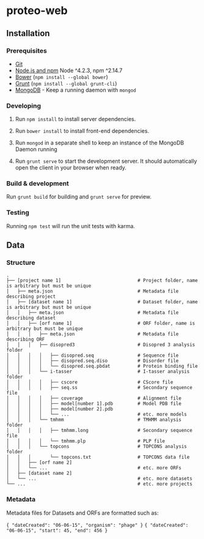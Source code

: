 # proteo-web

## Installation

### Prerequisites

- [Git](https://git-scm.com/)
- [Node.js and npm](nodejs.org) Node ^4.2.3, npm ^2.14.7
- [Bower](bower.io) (`npm install --global bower`)
- [Grunt](http://gruntjs.com/) (`npm install --global grunt-cli`)
- [MongoDB](https://www.mongodb.org/) - Keep a running daemon with `mongod`

### Developing

1. Run `npm install` to install server dependencies.

2. Run `bower install` to install front-end dependencies.

3. Run `mongod` in a separate shell to keep an instance of the MongoDB Daemon running

4. Run `grunt serve` to start the development server. It should automatically open the client in your browser when ready.

### Build & development

Run `grunt build` for building and `grunt serve` for preview.

### Testing

Running `npm test` will run the unit tests with karma.

## Data

### Structure

    .
    ├── [project name 1]                            # Project folder, name is arbitrary but must be unique
    │   ├── meta.json                               # Metadata file describing project
    │   ├── [dataset name 1]                        # Dataset folder, name is arbitrary but must be unique
    │   │   ├── meta.json                           # Metadata file describing dataset
    │   │   ├── [orf name 1]                        # ORF folder, name is arbitrary but must be unique
    │   │   │   ├── meta.json                       # Metadata file describing ORF
    │   │   │   ├── disopred3                       # Disopred 3 analysis folder
    │   │   │   │   ├── disopred.seq                # Sequence file
    │   │   │   │   ├── disopred.seq.diso           # Disorder file
    │   │   │   │   └── disopred.seq.pbdat          # Protein binding file
    │   │   │   └── i-tasser                        # I-tasser analysis folder  
    │   │   │   │   ├── cscore                      # CScore file
    │   │   │   │   ├── seq.ss                      # Secondary sequence file
    │   │   │   │   ├── coverage                    # Alignment file
    │   │   │   │   ├── model[number 1].pdb         # Model PDB file
    │   │   │   │   ├── model[number 2].pdb         
    │   │   │   │   └── ...                         # etc. more models
    │   │   │   └── tmhmm                           # TMHMM analysis folder  
    │   │   │   │   ├── tmhmm.long                  # Secondary sequence file
    │   │   │   │   └── tmhmm.plp                   # PLP file
    │   │   │   └── topcons                         # TOPCONS analysis folder  
    │   │   │       └── topcons.txt                 # TOPCONS data file
    │   │   ├── [orf name 2]        
    │   │   └── ...                                 # etc. more ORFs
    │   ├── [dataset name 2]
    │   └── ...                                     # etc. more datasets
    └── ...                                         # etc. more projects

### Metadata

Metadata files for Datasets and ORFs are formatted such as:

`
    {
    "dateCreated": "06-06-15",
    "organism": "phage"
    }
`
`
{
	"dateCreated": "06-06-15",
	"start": 45,
	"end": 456
}
`
